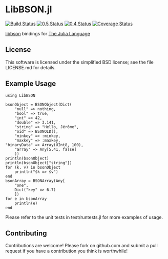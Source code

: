 LibBSON.jl
==========

[![Build Status](https://api.travis-ci.org/pzion/LibBSON.jl.svg?branch=master)](https://travis-ci.org/pzion/LibBSON.jl)
[![0.5 Status](http://pkg.julialang.org/badges/LibBSON_0.5.svg)](http://pkg.julialang.org/?pkg=LibBSON)
[![0.4 Status](http://pkg.julialang.org/badges/LibBSON_0.4.svg)](http://pkg.julialang.org/?pkg=LibBSON)
[![Coverage Status](https://img.shields.io/coveralls/pzion/LibBSON.jl.svg)](https://coveralls.io/r/pzion/LibBSON.jl?branch=master)

[libbson](https://github.com/mongodb/libbson) bindings for [The Julia Language](http://julialang.org/)

License
-------

This software is licensed under the simplified BSD license; see the file LICENSE.md for details.


Example Usage
---------------

    using LibBSON

    bsonObject = BSONObject(Dict(
        "null" => nothing,
        "bool" => true,
        "int" => 42,
        "double" => 3.141,
        "string" => "Hello, Jérôme",
        "oid" => BSONOID(),
        "minkey" => :minkey,
        "maxkey" => :maxkey,
	"binaryData" => Array(UInt8, 100),
        "array" => Any[5.41, false]
        ))
    println(bsonObject)
    println(bsonObject["string"])
    for (k, v) in bsonObject
        println("$k => $v")
    end
    bsonArray = BSONArray(Any[
        "one",
        Dict("key" => 6.7)
        ])
    for e in bsonArray
        println(e)
    end

Please refer to the unit tests in test/runtests.jl for more examples of usage.


Contributing
------------

Contributions are welcome!  Please fork on github.com and submit a pull request if you have a contribution you think is worthwhile!
